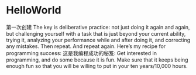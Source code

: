 # HelloWorld
第一次创建
	The key is deliberative practice: not just doing it again and again, but challenging yourself with a task that is just beyond your current ability, trying it, analyzing your performance while and after doing it, and correcting any mistakes. Then repeat. And repeat again.
Here’s my recipe for programming success:
这是我编程成功的秘笈:
Get interested in programming, and do some because it is fun. Make sure that it keeps being enough fun so that you will be willing to put in your ten years/10,000 hours.
